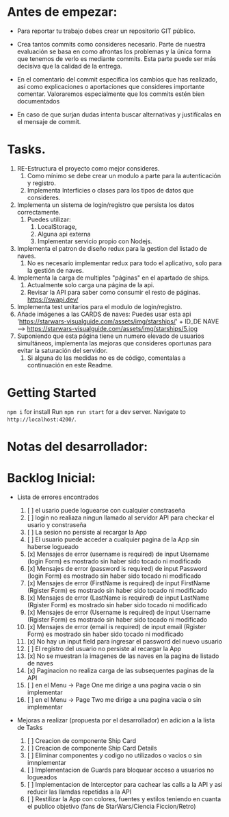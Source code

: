 # Antes de empezar:

- Para reportar tu trabajo debes crear un repositorio GIT público.

- Crea tantos commits como consideres necesario. Parte de nuestra evaluación se basa en como afrontas los problemas y la única forma que tenemos de verlo es mediante commits. Esta parte puede ser más decisiva que la calidad de la entrega.
- En el comentario del commit especifica los cambios que has realizado, así como explicaciones o aportaciones que consideres importante comentar. Valoraremos especialmente que los commits estén bien documentados
- En caso de que surjan dudas intenta buscar alternativas y justifícalas en el mensaje de commit.

# Tasks.

1.  RE-Estructura el proyecto como mejor consideres.
    1.  Como mínimo se debe crear un modulo a parte para la autenticación y registro.
    2.  Implementa Interficies o clases para los tipos de datos que consideres.
2.  Implementa un sistema de login/registro que persista los datos correctamente.
    1.  Puedes utilizar:
        1. LocalStorage,
        2. Alguna api externa
        3. Implementar servicio propio con Nodejs.
3.  Implementa el patron de diseño redux para la gestion del listado de naves.
    1.  No es necesario implementar redux para todo el aplicativo, solo para la gestión de naves.
4.  Implementa la carga de multiples "páginas" en el apartado de ships.
    1.  Actualmente solo carga una página de la api.
    2.  Revisar la API para saber como consumir el resto de páginas. https://swapi.dev/
5.  Implementa test unitarios para el modulo de login/registro.
6.  Añade imágenes a las CARDS de naves: Puedes usar esta api 'https://starwars-visualguide.com/assets/img/starships/' + ID_DE NAVE --> https://starwars-visualguide.com/assets/img/starships/5.jpg
7.  Suponiendo que esta página tiene un numero elevado de usuarios simultáneos, implementa las mejoras que consideres oportunas para evitar la saturación del servidor.
    1.  Si alguna de las medidas no es de código, comentalas a continuación en este Readme.

# Getting Started

`npm i` for install
Run `npm run start` for a dev server.
Navigate to `http://localhost:4200/`.

# Notas del desarrollador:

# Backlog Inicial:

- Lista de errores encontrados

  1. [ ] el usario puede loguearse con cualquier constraseña
  2. [ ] login no realiaza ningun llamado al servidor API para checkar el usario y constraseña
  3. [ ] La sesion no persiste al recargar la App
  4. [ ] El usuario puede acceder a cualquier pagina de la App sin haberse logueado
  5. [x] Mensajes de error (username is required) de input Username (login Form) es mostrado sin haber sido tocado ni modificado
  6. [x] Mensajes de error (password is required) de input Password (login Form) es mostrado sin haber sido tocado ni modificado
  7. [x] Mensajes de error (FirstName is required) de input FirstName (Rgister Form) es mostrado sin haber sido tocado ni modificado
  8. [x] Mensajes de error (LastName is required) de input LastName (Rgister Form) es mostrado sin haber sido tocado ni modificado
  9. [x] Mensajes de error (Username is required) de input Username (Rgister Form) es mostrado sin haber sido tocado ni modificado
  10. [x] Mensajes de error (email is required) de input email (Rgister Form) es mostrado sin haber sido tocado ni modificado
  11. [x] No hay un input field para ingresar el password del nuevo usuario
  12. [ ] El registro del usuario no persiste al recargar la App
  13. [x] No se muestran la imagenes de las naves en la pagina de listado de naves
  14. [x] Paginacion no realiza carga de las subsequentes paginas de la API
  15. [ ] en el Menu -> Page One me dirige a una pagina vacia o sin implementar
  16. [ ] en el Menu -> Page Two me dirige a una pagina vacia o sin implementar

- Mejoras a realizar (propuesta por el desarrollador) en adicion a la lista de Tasks
  1. [ ] Creacion de componente Ship Card
  2. [ ] Creacion de componente Ship Card Details
  3. [ ] Eliminar componentes y codigo no utilizados o vacios o sin imnplementar
  4. [ ] Implementacion de Guards para bloquear acceso a usuarios no logueados
  5. [ ] Implementacion de Interceptor para cachear las calls a la API y asi reducir las llamdas repetidas a la API
  6. [ ] Restilizar la App con colores, fuentes y estilos teniendo en cuanta el publico objetivo (fans de StarWars/Ciencia Ficcion/Retro)
